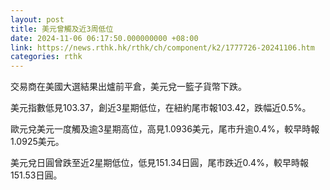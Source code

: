 ```yaml
---
layout: post
title: 美元曾觸及近3周低位
date: 2024-11-06 06:17:50.000000000 +08:00
link: https://news.rthk.hk/rthk/ch/component/k2/1777726-20241106.htm
categories: rthk
---
```


交易商在美國大選結果出爐前平倉，美元兌一籃子貨幣下跌。

美元指數低見103.37，創近3星期低位，在紐約尾市報103.42，跌幅近0.5%。

歐元兌美元一度觸及逾3星期高位，高見1.0936美元，尾市升逾0.4%，較早時報1.0925美元。

美元兌日圓曾跌至近2星期低位，低見151.34日圓，尾市跌近0.4%，較早時報151.53日圓。
